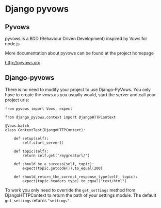 Django pyvows
===============


Pyvows
-------

pyvows is a BDD (Behaviour Driven Development) inspired by Vows for node.js

More documentation about pyvows can be found at the project homepage

http://pyvows.org

Django-pyvows
--------------


There is no need to modify your project to use Django-PyVows. You only have to create the vows
as you usually would, start the server and call your project urls:

    from pyvows import Vows, expect

    from django_pyvows.context import DjangoHTTPContext

    @Vows.batch
    class ContextTest(DjangoHTTPContext):

        def setup(self):
            self.start_server()

        def topic(self):
            return self.get('/mygreaturl/')

        def should_be_a_success(self, topic):
            expect(topic.getcode()).to_equal(200)

        def should_return_the_correct_response_type(self, topic):
            expect(topic.headers.type).to_equal("text/html")

To work you only need to override the `get_settings` method from DjangoHTTPContext to 
return the path of your settings module. The default `get_settings` returns `"settings"`.
